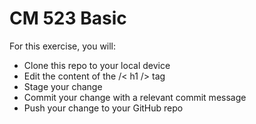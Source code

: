 # CM 523 Basic

For this exercise, you will:
- Clone this repo to your local device
- Edit the content of the /< h1 /> tag
- Stage your change
- Commit your change with a relevant commit message
- Push your change to your GitHub repo
